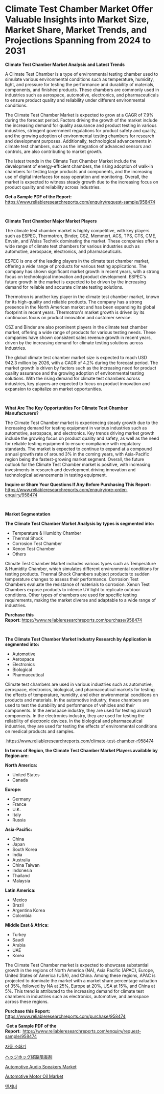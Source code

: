 <p><h1>Climate Test Chamber Market Offer Valuable Insights into Market Size, Market Share, Market Trends, and Projections Spanning from 2024 to 2031</h1></p><p><strong>Climate Test Chamber Market Analysis and Latest Trends</strong></p>
<p><p>A Climate Test Chamber is a type of environmental testing chamber used to simulate various environmental conditions such as temperature, humidity, light, and pressure for testing the performance and durability of materials, components, and finished products. These chambers are commonly used in industries such as aerospace, automotive, electronics, and pharmaceuticals to ensure product quality and reliability under different environmental conditions.</p><p>The Climate Test Chamber Market is expected to grow at a CAGR of 7.9% during the forecast period. Factors driving the growth of the market include the increasing demand for quality assurance and product testing in various industries, stringent government regulations for product safety and quality, and the growing adoption of environmental testing chambers for research and development purposes. Additionally, technological advancements in climate test chambers, such as the integration of advanced sensors and controls, are also contributing to market growth.</p><p>The latest trends in the Climate Test Chamber Market include the development of energy-efficient chambers, the rising adoption of walk-in chambers for testing large products and components, and the increasing use of digital interfaces for easy operation and monitoring. Overall, the market is expected to witness steady growth due to the increasing focus on product quality and reliability across industries.</p></p>
<p><strong>Get a Sample PDF of the Report:&nbsp;</strong> <a href="https://www.reliableresearchreports.com/enquiry/request-sample/958474">https://www.reliableresearchreports.com/enquiry/request-sample/958474</a></p>
<p>&nbsp;</p>
<p><strong>Climate Test Chamber Major Market Players</strong></p>
<p><p>The climate test chamber market is highly competitive, with key players such as ESPEC, Thermotron, Binder, CSZ, Memmert, ACS, TPS, CTS, CME, Envsin, and Weiss Technik dominating the market. These companies offer a wide range of climate test chambers for various industries such as automotive, aerospace, electronics, and pharmaceuticals.</p><p>ESPEC is one of the leading players in the climate test chamber market, offering a wide range of products for various testing applications. The company has shown significant market growth in recent years, with a strong focus on technological innovation and product development. ESPEC's future growth in the market is expected to be driven by the increasing demand for reliable and accurate climate testing solutions.</p><p>Thermotron is another key player in the climate test chamber market, known for its high-quality and reliable products. The company has a strong presence in the North American market and has been expanding its global footprint in recent years. Thermotron's market growth is driven by its continuous focus on product innovation and customer service.</p><p>CSZ and Binder are also prominent players in the climate test chamber market, offering a wide range of products for various testing needs. These companies have shown consistent sales revenue growth in recent years, driven by the increasing demand for climate testing solutions across industries.</p><p>The global climate test chamber market size is expected to reach USD 942.3 million by 2026, with a CAGR of 4.2% during the forecast period. The market growth is driven by factors such as the increasing need for product quality assurance and the growing adoption of environmental testing solutions. With the rising demand for climate test chambers across industries, key players are expected to focus on product innovation and expansion to capitalize on market opportunities.</p></p>
<p>&nbsp;</p>
<p><strong>What Are The Key Opportunities For Climate Test Chamber Manufacturers?</strong></p>
<p><p>The Climate Test Chamber market is experiencing steady growth due to the increasing demand for testing equipment in various industries such as automotive, aerospace, and electronics. Key trends driving market growth include the growing focus on product quality and safety, as well as the need for reliable testing equipment to ensure compliance with regulatory standards. The market is expected to continue to expand at a compound annual growth rate of around 3% in the coming years, with Asia-Pacific region being the fastest-growing market segment. Overall, the future outlook for the Climate Test Chamber market is positive, with increasing investments in research and development driving innovation and technological advancements in testing equipment.</p></p>
<p><strong>Inquire or Share Your Questions If Any Before Purchasing This Report:</strong> <a href="https://www.reliableresearchreports.com/enquiry/pre-order-enquiry/958474">https://www.reliableresearchreports.com/enquiry/pre-order-enquiry/958474</a></p>
<p>&nbsp;</p>
<p><strong>Market Segmentation</strong></p>
<p><strong>The Climate Test Chamber Market Analysis by types is segmented into:</strong></p>
<p><ul><li>Temperature & Humidity Chamber</li><li>Thermal Shock</li><li>Corrosion Test Chamber</li><li>Xenon Test Chamber</li><li>Others</li></ul></p>
<p><p>Climate Test Chamber Market includes various types such as Temperature & Humidity Chamber, which simulates different environmental conditions for testing products. Thermal Shock Chambers subject products to sudden temperature changes to assess their performance. Corrosion Test Chambers evaluate the resistance of materials to corrosion. Xenon Test Chambers expose products to intense UV light to replicate outdoor conditions. Other types of chambers are used for specific testing requirements, making the market diverse and adaptable to a wide range of industries.</p></p>
<p><strong>Purchase this Report:&nbsp;</strong><a href="https://www.reliableresearchreports.com/purchase/958474">https://www.reliableresearchreports.com/purchase/958474</a></p>
<p>&nbsp;</p>
<p><strong>The Climate Test Chamber Market Industry Research by Application is segmented into:</strong></p>
<p><ul><li>Automotive</li><li>Aerospace</li><li>Electronics</li><li>Biological</li><li>Pharmaceutical</li></ul></p>
<p><p>Climate test chambers are used in various industries such as automotive, aerospace, electronics, biological, and pharmaceutical markets for testing the effects of temperature, humidity, and other environmental conditions on products and materials. In the automotive industry, these chambers are used to test the durability and performance of vehicles and their components. In the aerospace industry, they are used for testing aircraft components. In the electronics industry, they are used for testing the reliability of electronic devices. In the biological and pharmaceutical industries, they are used for testing the effects of environmental conditions on medical products and samples.</p></p>
<p><a href="https://www.reliableresearchreports.com/climate-test-chamber-r958474">&nbsp;https://www.reliableresearchreports.com/climate-test-chamber-r958474</a></p>
<p><strong>In terms of Region, the Climate Test Chamber Market Players available by Region are:</strong></p>
<p>
    <p> <strong> North America: </strong>
        <ul>
            <li>United States</li>
            <li>Canada</li>
        </ul>
        </p> 
    <p> <strong> Europe: </strong>
        <ul>
            <li>Germany</li>
            <li>France</li>
            <li>U.K.</li>
            <li>Italy</li>
            <li>Russia</li>
        </ul>
        </p> 
    <p> <strong> Asia-Pacific: </strong>
        <ul>
            <li>China</li>
            <li>Japan</li>
            <li>South Korea</li>
            <li>India</li>
            <li>Australia</li>
            <li>China Taiwan</li>
            <li>Indonesia</li>
            <li>Thailand</li>
            <li>Malaysia</li>
        </ul>
        </p> 
    <p> <strong> Latin America: </strong>
        <ul>
            <li>Mexico</li>
            <li>Brazil</li>
            <li>Argentina Korea</li>
            <li>Colombia</li>
        </ul>
        </p> 
    <p> <strong> Middle East & Africa: </strong>
        <ul>
            <li>Turkey</li>
            <li>Saudi</li>
            <li>Arabia</li>
            <li>UAE</li>
            <li>Korea</li>
        </ul>
    </p>
    </p>
<p><p>The Climate Test Chamber market is expected to showcase substantial growth in the regions of North America (NA), Asia Pacific (APAC), Europe, United States of America (USA), and China. Among these regions, APAC is projected to dominate the market with a market share percentage valuation of 35%, followed by NA at 25%, Europe at 20%, USA at 15%, and China at 5%. This trend is attributed to the increasing demand for climate test chambers in industries such as electronics, automotive, and aerospace across these regions.</p></p>
<p><strong>Purchase this Report: </strong><a href="https://www.reliableresearchreports.com/purchase/958474">https://www.reliableresearchreports.com/purchase/958474</a></p>
<p>&nbsp;<strong>Get a Sample PDF of the Report:&nbsp;&nbsp;</strong><a href="https://www.reliableresearchreports.com/enquiry/request-sample/958474">https://www.reliableresearchreports.com/enquiry/request-sample/958474</a></p>
<p><strong></strong></p>
<p><p><a href="https://medium.com/@ineskuvalis/%EC%9E%90%EB%8F%99-%EC%86%8C%ED%99%94%EA%B8%B0-%EC%8B%9C%EC%9E%A5-%EA%B2%BD%EC%9F%81-%EB%B6%84%EC%84%9D-%EC%8B%9C%EC%9E%A5-%EB%8F%99%ED%96%A5-%EB%B0%8F-2031%EB%85%84%EA%B9%8C%EC%A7%80%EC%9D%98-%EC%98%88%EC%B8%A1-bca8840685d1">자동 소화기</a></p><p><a href="https://medium.com/@larrycruz525/%E3%83%8F%E3%83%AA%E3%83%8D%E3%82%BA%E3%83%9F%E7%B5%8C%E8%B7%AF%E9%98%BB%E5%AE%B3%E5%89%A4%E5%B8%82%E5%A0%B4-2031%E5%B9%B4%E3%81%BE%E3%81%A7%E3%81%AE%E3%83%88%E3%83%AC%E3%83%B3%E3%83%89-%E4%BA%88%E6%B8%AC-%E7%AB%B6%E4%BA%89%E5%88%86%E6%9E%90-7ff39faa3af8">ヘッジホッグ経路阻害剤</a></p><p><a href="https://www.linkedin.com/pulse/automotive-audio-speakers-market-size-share-amp-trends-analysis-9xtgc?trackingId=qqVU77Y112ZORtYuFT9KTw%3D%3D">Automotive Audio Speakers Market</a></p><p><a href="https://www.linkedin.com/pulse/automotive-motor-oil-market-size-global-industry-overview-segmentation-zfj0c?trackingId=F6iHnwL3vNjTOxFN9Qcf%2Fg%3D%3D">Automotive Motor Oil Market</a></p><p><a href="https://medium.com/@stuartstehr2022/%ED%85%90%EC%85%94%EB%84%88-%EC%8B%9C%EC%9E%A5-%EA%B2%BD%EC%9F%81-%EB%B6%84%EC%84%9D-%EC%8B%9C%EC%9E%A5-%EB%8F%99%ED%96%A5-%EB%B0%8F-2031%EB%85%84%EA%B9%8C%EC%A7%80%EC%9D%98-%EC%98%88%EC%B8%A1-774dfce46c61">텐셔너</a></p></p>